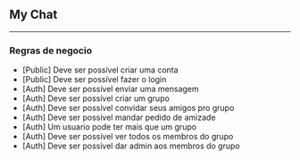 ## My Chat
---
### Regras de negocio
- [Public] Deve ser possível criar uma conta
- [Public] Deve ser possível fazer o login
- [Auth] Deve ser possível enviar uma mensagem
- [Auth] Deve ser possível criar um grupo
- [Auth] Deve ser possível convidar seus amigos pro grupo
- [Auth] Deve ser possível mandar pedido de amizade
- [Auth] Um usuario pode ter mais que um grupo
- [Auth] Deve ser possível ver todos os membros do grupo
- [Auth] Deve ser possível dar admin aos membros do grupo